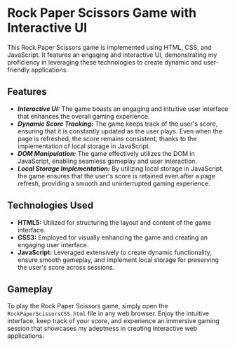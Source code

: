 # Rock Paper Scissors Game with Interactive UI

This Rock Paper Scissors game is implemented using HTML, CSS, and JavaScript. It features an engaging and interactive UI, demonstrating my proficiency in leveraging these technologies to create dynamic and user-friendly applications.

## Features

- **_Interactive UI:_** The game boasts an engaging and intuitive user interface that enhances the overall gaming experience.
- **_Dynamic Score Tracking:_** The game keeps track of the user's score, ensuring that it is constantly updated as the user plays. Even when the page is refreshed, the score remains consistent, thanks to the implementation of local storage in JavaScript.
- **_DOM Manipulation:_** The game effectively utilizes the DOM in JavaScript, enabling seamless gameplay and user interaction.
- **_Local Storage Implementation:_** By utilizing local storage in JavaScript, the game ensures that the user's score is retained even after a page refresh, providing a smooth and uninterrupted gaming experience.

## Technologies Used

- **HTML5:** Utilized for structuring the layout and content of the game interface.
- **CSS3:** Employed for visually enhancing the game and creating an engaging user interface.
- **JavaScript:** Leveraged extensively to create dynamic functionality, ensure smooth gameplay, and implement local storage for preserving the user's score across sessions.

## Gameplay

To play the Rock Paper Scissors game, simply open the `RockPaperScissorsCSS.html` file in any web browser. Enjoy the intuitive interface, keep track of your score, and experience an immersive gaming session that showcases my adeptness in creating interactive web applications.


